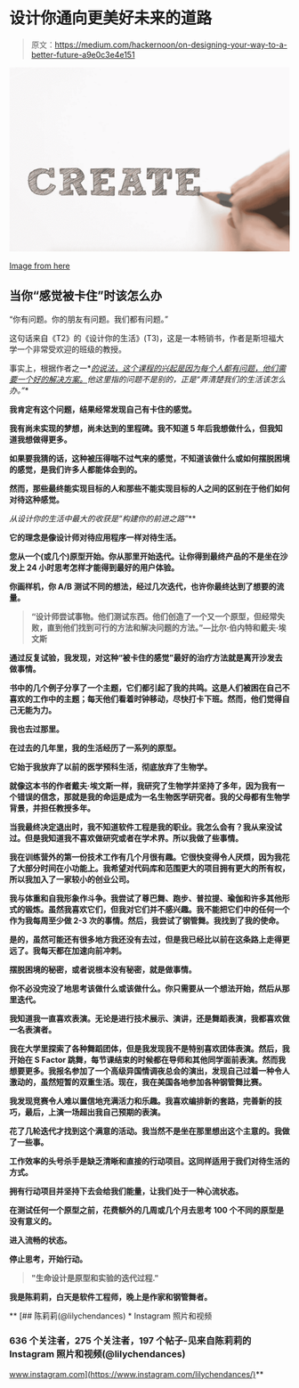 # 设计你通向更美好未来的道路

> 原文：<https://medium.com/hackernoon/on-designing-your-way-to-a-better-future-a9e0c3e4e151>

![](img/c7a6143f75e7e8f5fead136347cdce71.png)

[Image from here](https://www.pexels.com/photo/close-up-of-hand-over-white-background-316465/)

## 当你“感觉被卡住”时该怎么办

“你有问题。你的朋友有问题。我们都有问题。”

这句话来自《T2》的《设计你的生活》(T3)，这是一本畅销书，作者是斯坦福大学一个非常受欢迎的班级的教授。

事实上，根据作者之一*[*的说法，这个课程的兴起是因为每个人都有问题，他们需要一个好的解决方案。*](https://www.thestar.com/life/2016/09/30/figure-out-your-life-with-help-from-a-couple-of-stanford-professors.html)*他这里指的问题不是别的，正是“弄清楚我们的生活该怎么办。”**

**我肯定有这个问题，结果经常发现自己有卡住的感觉。**

**我有尚未实现的梦想，尚未达到的里程碑。我不知道 5 年后我想做什么，但我知道我想做得更多。**

**如果要我猜的话，这种被压得喘不过气来的感觉，不知道该做什么或如何摆脱困境的感觉，是我们许多人都能体会到的。**

**然而，那些最终能实现目标的人和那些不能实现目标的人之间的区别在于他们如何对待这种感觉。**

**从*设计你的生活*中最大的收获是*“构建你的前进之路”***

**它的理念是像设计师对待应用程序一样对待生活。**

**您从一个(或几个)原型开始。你从那里开始迭代。让你得到最终产品的不是坐在沙发上 24 小时思考怎样才能得到最好的用户体验。**

**你画样机，你 A/B 测试不同的想法，经过几次迭代，也许你最终达到了想要的流量。**

> **“设计师尝试事物。他们测试东西。他们创造了一个又一个原型，但经常失败，直到他们找到可行的方法和解决问题的方法。”—比尔·伯内特和戴夫·埃文斯**

**通过反复试验，我发现，对这种“被卡住的感觉”最好的治疗方法就是离开沙发去做事情。**

**书中的几个例子分享了一个主题，它们都引起了我的共鸣。这是人们被困在自己不喜欢的工作中的主题；每天他们看着时钟移动，尽快打卡下班。然而，他们觉得自己无能为力。**

**我也去过那里。**

**在过去的几年里，我的生活经历了一系列的原型。**

**它始于我放弃了以前的医学预科生活，彻底放弃了生物学。**

**就像这本书的作者戴夫·埃文斯一样，我研究了生物学并坚持了多年，因为我有一个错误的信念，那就是我的命运是成为一名生物医学研究者。我的父母都有生物学背景，并担任教授多年。**

**当我最终决定退出时，我不知道软件工程是我的职业。我怎么会有？我从来没试过。但是我知道我不喜欢做研究或者在学术界。所以我做了些事情。**

**我在训练营外的第一份技术工作有几个月很有趣。它很快变得令人厌烦，因为我花了大部分时间在小功能上。我希望对代码库和范围更大的项目拥有更大的所有权，所以我加入了一家较小的创业公司。**

**我与体重和自我形象作斗争。我尝试了尊巴舞、跑步、普拉提、瑜伽和许多其他形式的锻炼。虽然我喜欢它们，但我对它们并不感兴趣。我不能把它们中的任何一个作为我每周至少做 2-3 次的事情。然后，我尝试了钢管舞。我找到了我的使命。**

**是的，虽然可能还有很多地方我还没有去过，但是我已经比以前在这条路上走得更远了。我每天都在加速向前冲刺。**

**摆脱困境的秘密，或者说根本没有秘密，就是做事情。**

**你不必没完没了地思考该做什么或该做什么。你只需要从一个想法开始，然后从那里迭代。**

**我知道我一直喜欢表演。无论是进行技术展示、演讲，还是舞蹈表演，我都喜欢做一名表演者。**

**我在大学里探索了各种舞蹈团体，但是我发现我不是特别喜欢团体表演。然后，我开始在 S Factor 跳舞，每节课结束的时候都在导师和其他同学面前表演。然而我想要更多。我报名参加了一个高级异国情调夜总会的演出，发现自己过着一种令人激动的，虽然短暂的双重生活。现在，我在美国各地参加各种钢管舞比赛。**

**我发现竞赛令人难以置信地充满活力和乐趣。我喜欢编排新的套路，完善新的技巧，最后，上演一场超出我自己预期的表演。**

**花了几轮迭代才找到这个满意的活动。我当然不是坐在那里想出这个主意的。我做了一些事。**

**工作效率的头号杀手是缺乏清晰和直接的行动项目。这同样适用于我们对待生活的方式。**

**拥有行动项目并坚持下去会给我们能量，让我们处于一种心流状态。**

**在测试任何一个原型之前，花费额外的几周或几个月去思考 100 个不同的原型是没有意义的。**

**进入流畅的状态。**

**停止思考，开始行动。**

> **"生命设计是原型和实验的迭代过程."**

**我是陈莉莉，白天是软件工程师，晚上是作家和钢管舞者。**

**[](https://www.instagram.com/lilychendances/) [## 陈莉莉(@lilychendances) * Instagram 照片和视频

### 636 个关注者，275 个关注者，197 个帖子-见来自陈莉莉的 Instagram 照片和视频(@lilychendances)

www.instagram.com](https://www.instagram.com/lilychendances/)**
